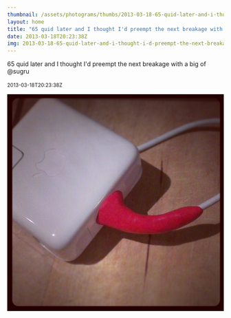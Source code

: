```yaml
---
thumbnail: /assets/photograms/thumbs/2013-03-18-65-quid-later-and-i-thought-i-d-preempt-the-next-breakage-with-a-big-of--sugru.jpg
layout: home
title: "65 quid later and I thought I'd preempt the next breakage with a big of @sugru"
date: 2013-03-18T20:23:38Z
img: 2013-03-18-65-quid-later-and-i-thought-i-d-preempt-the-next-breakage-with-a-big-of--sugru.jpg
---
```


65 quid later and I thought I'd preempt the next breakage with a big of @sugru

<small>2013-03-18T20:23:38Z</small>

![65 quid later and I thought I'd preempt the next breakage with a big of @sugru](2013-03-18-65-quid-later-and-i-thought-i-d-preempt-the-next-breakage-with-a-big-of--sugru.jpg)
